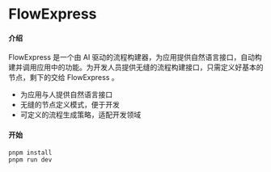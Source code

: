 # FlowExpress

#### 介绍

FlowExpress 是一个由 AI 驱动的流程构建器，为应用提供自然语言接口，自动构建并调用应用中的功能。为开发人员提供无缝的流程构建接口，只需定义好基本的节点，剩下的交给 FlowExpress 。

-   为应用与人提供自然语言接口
-   无缝的节点定义模式，便于开发
-   可定义的流程生成策略，适配开发领域

#### 开始

```bash
pnpm install
pnpm run dev
```
